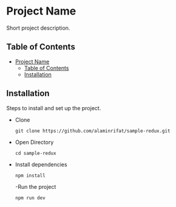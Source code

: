 # Project Name

Short project description.

## Table of Contents

- [Project Name](#project-name)
  - [Table of Contents](#table-of-contents)
  - [Installation](#installation)

## Installation

Steps to install and set up the project.

-   Clone
    ```shell
    git clone https://github.com/alaminrifat/sample-redux.git
    ```
-   Open Directory
    ```shell
    cd sample-redux
    ```
-   Install dependencies
    ```shell
    npm install
    ```
    -Run the project
    ```shell
    npm run dev
    ```
